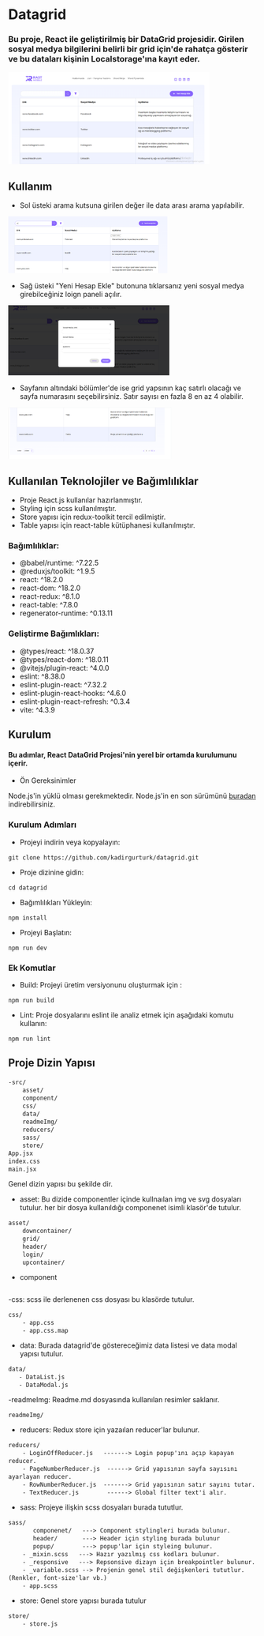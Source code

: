 # Datagrid

### Bu proje, React ile geliştirilmiş bir DataGrid projesidir. Girilen sosyal medya bilgilerini belirli bir grid için'de rahatça gösterir ve bu dataları kişinin Localstorage'ına kayıt eder.

<img src="./src/readmeImg/destkopup.png" height="187">


## Kullanım

- Sol üsteki arama kutsuna girilen değer ile data arası arama yapılabilir.


<img src="./src/readmeImg/search.png" height="115">


- Sağ üsteki "Yeni Hesap Ekle" butonuna tıklarsanız yeni sosyal medya girebilceğiniz loign paneli açılır.

<img src="./src/readmeImg/login.png" height="142">

- Sayfanın altındaki bölümler'de ise grid yapsının kaç satırlı olacağı ve sayfa numarasını seçebilirsiniz. Satır sayısı en fazla 8 en az 4 olabilir.

<img src="./src/readmeImg/row1.png" height="104">

## Kullanılan Teknolojiler ve Bağımlılıklar

- Proje React.js kullanılar hazırlanmıştır.
- Styling için scss kullanılmıştır.
- Store yapısı için redux-toolkit tercil edilmiştir.
- Table yapısı için react-table kütüphanesi kullanılmıştır.

### Bağımlılıklar:

- @babel/runtime: ^7.22.5
- @reduxjs/toolkit: ^1.9.5
- react: ^18.2.0
- react-dom: ^18.2.0
- react-redux: ^8.1.0
- react-table: ^7.8.0
- regenerator-runtime: ^0.13.11

### Geliştirme Bağımlıkları:

- @types/react: ^18.0.37
- @types/react-dom: ^18.0.11
- @vitejs/plugin-react: ^4.0.0
- eslint: ^8.38.0
- eslint-plugin-react: ^7.32.2
- eslint-plugin-react-hooks: ^4.6.0
- eslint-plugin-react-refresh: ^0.3.4
- vite: ^4.3.9

## Kurulum

#### Bu adımlar, React DataGrid Projesi'nin yerel bir ortamda kurulumunu içerir.

- Ön Gereksinimler

Node.js'in yüklü olması gerekmektedir. Node.js'in en son sürümünü [buradan](https://nodejs.org/en) indirebilirsiniz.

### Kurulum Adımları
- Projeyi indirin veya kopyalayın:  
```
git clone https://github.com/kadirgurturk/datagrid.git
```
- Proje dizinine gidin:  
```
cd datagrid
```
- Bağımlılıkları Yükleyin: 
```
npm install
```
- Projeyi Başlatın: 
```
npm run dev
```

### Ek Komutlar
- Build: Projeyi üretim versiyonunu oluşturmak için : 
```
npm run build
```
- Lint: Proje dosyalarını eslint ile analiz etmek için aşağıdaki komutu kullanın:
```
npm run lint
```

## Proje Dizin Yapısı
```
-src/
    asset/
    component/
    css/
    data/
    readmeImg/
    reducers/
    sass/
    store/
App.jsx
index.css
main.jsx    
```
Genel dizin yapısı bu şekilde dir.

- asset: Bu dizide componentler içinde kullnaılan img ve svg dosyaları tutulur. her bir dosya kullanıldığı componenet isimli klasör'de tutulur.
```
asset/
    downcontainer/
    grid/
    header/
    login/
    upcontainer/
```

- component
```

```

-css: scss ile derlenenen css dosyası bu klasörde tutulur. 
```
css/
    - app.css
    - app.css.map
```

- data: Burada datagrid'de göstereceğimiz data listesi ve data modal yapısı tutulur.
```
data/
   - DataList.js
   - DataModal.js
```
-readmeImg: Readme.md dosyasında kullanılan resimler saklanır.
```
readmeImg/

```
- reducers: Redux store için yazaılan reducer'lar bulunur.
```
reducers/
    - LoginOffReducer.js   -------> Login popup'ını açıp kapayan reducer.
    - PageNumberReducer.js  ------> Grid yapısının sayfa sayısını ayarlayan reducer.
    - RowNumberReducer.js  -------> Grid yapısının satır sayını tutar. 
    - TextReducer.js        ------> Global filter text'i alır.
```
- sass: Projeye ilişkin scss dosyaları burada tututlur.
```
sass/
       componenet/   ---> Component stylingleri burada bulunur.
       header/       ---> Header için styling burada bulunur
       popup/        ---> popup'lar için styleing bulunur.
    - _mixin.scss   ---> Hazır yazılmış css kodları bulunur.
    - _responsive   ---> Repsonsive dizayn için breakpointler bulunur. 
    - _variable.scss --> Projenin genel stil değişkenleri tututlur.(Renkler, font-size'lar vb.)
    - app.scss
```

- store: Genel store yapısı burada tutulur
```
store/
    - store.js

```